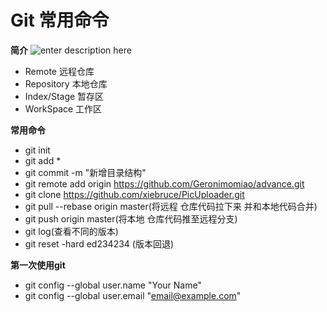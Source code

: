 # Git 常用命令
**简介**
![enter description here](https://img.wsmpage.cn/learning/2019-9-30/1569805768299.png)

* Remote 远程仓库
* Repository 本地仓库
* Index/Stage 暂存区
* WorkSpace 工作区


**常用命令**

* git init 
* git add *
* git commit -m "新增目录结构"
* git remote add origin https://github.com/Geronimomiao/advance.git
* git clone https://github.com/xiebruce/PicUploader.git
* git pull --rebase origin master(将远程 仓库代码拉下来 并和本地代码合并)
* git push origin master(将本地 仓库代码推至远程分支)
* git log(查看不同的版本)
* git reset -hard ed234234 (版本回退)

**第一次使用git**
* git config --global user.name "Your Name"
* git config --global user.email "email@example.com"